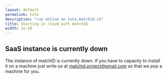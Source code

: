 ```yaml
---
layout: default
permalink: tuto
description: "run online on tuto.matchid.io"
title: Starting in cloud with matchID
width: is-10
---
```


## SaaS instance is currently down

The instance of matchID is currently down. If you have to capacity to install it on a machine just write us at matchid.project@gmail.com so that we pop a machine for you.

